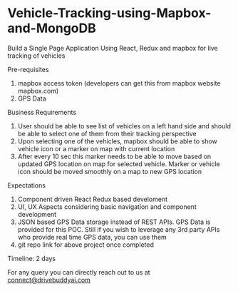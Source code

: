 # Vehicle-Tracking-using-Mapbox-and-MongoDB

Build a Single Page Application Using React, Redux and mapbox for live tracking of vehicles

Pre-requisites

1. mapbox access token (developers can get this from mapbox website mapbox.com)
2. GPS Data

Business Requirements

1. User should be able to see list of vehicles on a left hand side and should be able to select one of them from their tracking perspective
2. Upon selecting one of the vehicles, mapbox should be able to show vehicle icon or a marker on map with current location
3. After every 10 sec this marker needs to be able to move based on updated GPS location on map for selected vehicle. Marker or vehicle icon should be moved smoothly on a map to new GPS location

Expectations

1. Component driven React Redux based develoment
2. UI, UX Aspects considering basic navigation and component development
3. JSON based GPS Data storage instead of REST APIs. GPS Data is provided for this POC. Still if you wish to leverage any 3rd party APIs who provide real time GPS data, you can use them
4. git repo link for above project once completed

Timeline: 2 days


For any query you can directly reach out to us at connect@drivebuddyai.com
